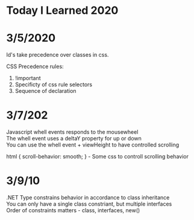 # Today I Learned 2020

# 3/5/2020
Id's take precedence over classes in css.

CSS Precedence rules:
1. !important
2. Specificty of css rule selectors
3. Sequence of declaration

# 3/7/202
Javascript whell events responds to the mousewheel  
The whell event uses a deltaY property for up or down  
You can use the whell event + viewHeight to have controlled scrolling  

html { scroll-behavior: smooth; } - Some css to controll scrolling behavior

# 3/9/10

.NET Type constrains behavior in accordance to class inheritance  
You can only have a single class constriant, but multiple interfaces  
Order of constraints matters - class, interfaces, new()  
